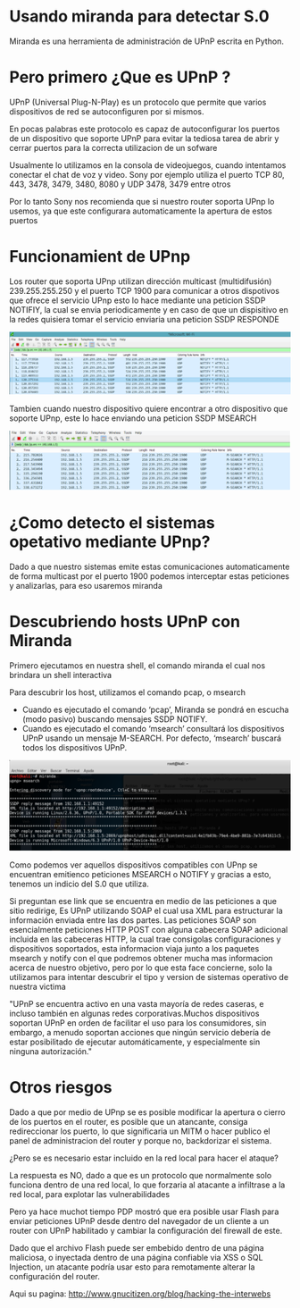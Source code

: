 # Usando miranda para detectar S.0 #


Miranda es una herramienta de administración de UPnP escrita en Python.


# Pero primero ¿Que es UPnP ? #

UPnP (Universal Plug-N-Play) es un protocolo que permite que varios dispositivos de red se autoconfiguren por si mismos. 

En pocas palabras este protocolo es capaz de autoconfigurar los puertos de un dispositivo que soporte UPnP para evitar la tediosa tarea de abrir y cerrar puertos
para la correcta utilizacion de un sofware

Usualmente lo utilizamos en la consola de videojuegos, cuando intentamos conectar el chat de voz y video.
Sony por ejemplo utiliza  el puerto TCP 80, 443, 3478, 3479, 3480, 8080 y UDP  3478, 3479 entre otros


Por lo tanto Sony nos recomienda que si nuestro router soporta UPnp lo usemos, ya que este configurara automaticamente la apertura de estos puertos


# Funcionamient de UPnp #

Los router que soporta UPnp utilizan dirección multicast (multidifusión) 239.255.255.250 y el puerto TCP 1900 para comunicar a otros dispotivos que ofrece el servicio UPnp
esto lo hace mediante una peticion SSDP NOTIFIY, la cual se envia periodicamente y en caso de que un dispisitivo en la redes quisiera tomar el servicio enviaria una peticion SSDP RESPONDE

![alt-text](img/notify.png)

Tambien cuando nuestro dispositivo quiere encontrar a otro dispositivo que soporte UPnp, este lo hace enviando una peticion SSDP MSEARCH 

![alt-text](img/msearch.png)


# ¿Como detecto el sistemas opetativo mediante UPnp? #

Dado a que nuestro sistemas emite estas comunicaciones automaticamente de forma multicast por el puerto 1900
podemos interceptar estas peticiones y analizarlas, para eso usaremos miranda


# Descubriendo hosts UPnP con Miranda # 

Primero ejecutamos en nuestra shell, el comando miranda el cual nos brindara un shell interactiva

 Para descubrir los host, utilizamos el comando pcap, o msearch

  * Cuando es ejecutado el comando ‘pcap’, Miranda se pondrá en escucha (modo pasivo) buscando mensajes SSDP NOTIFY.
  * Cuando es ejecutado el comando ‘msearch’ consultará los dispositivos UPnP usando un mensaje M-SEARCH. Por defecto, ‘msearch’ buscará todos los dispositivos UPnP.

![alt-text](img/kali1.png)

Como podemos ver aquellos dispositivos compatibles con UPnp se encuentran emitienco peticiones MSEARCH o NOTIFY y gracias a esto, tenemos un indicio del S.0 que utiliza.

Si preguntan ese link que se encuentra en medio de las peticiones a que sitio redirige, Es UPnP utilizando SOAP el cual usa XML para estructurar la información enviada entre las dos partes. Las peticiones SOAP son esencialmente peticiones HTTP POST con alguna cabecera SOAP adicional incluida en las cabeceras HTTP, la cual trae consigolas configuraciones y dispositivos soportados, esta informacion viaja junto a los paquetes msearch y notify con el que podremos obtener mucha mas informacion acerca de nuestro objetivo, pero por lo que esta face concierne, solo la utilizamos para intentar descubrir el tipo y version de sistemas operativo de nuestra victima

"UPnP se encuentra activo en una vasta mayoría de redes caseras, e incluso también en algunas redes corporativas.Muchos dispositivos soportan UPnP en orden de facilitar el uso para los consumidores, sin embargo, a menudo soportan acciones que ningún servicio debería de estar posibilitado de ejecutar automáticamente, y especialmente sin ninguna autorización."


# Otros riesgos #

Dado a que por medio de UPnp se es posible modificar la apertura o cierro de los puertos en el router, es posible que un atancante, consiga redireccionar los puerto, lo que significaria un MITM o hacer publico el panel de administracion del router y porque no, backdorizar el sistema.

¿Pero se es necesario estar incluido en la red local para hacer el ataque?

La respuesta es NO, dado a que es  un protocolo que normalmente solo funciona dentro de una red local, lo que forzaria al atacante a infiltrase a la red local, para explotar las vulnerabilidades

Pero ya hace muchot tiempo PDP mostró que era posible usar Flash para enviar peticiones UPnP desde dentro del navegador de un cliente a un router con UPnP habilitado y cambiar la configuración del firewall de este. 

Dado que el archivo Flash puede ser embebido dentro de una página maliciosa, o inyectada dentro de una página confiable via XSS o SQL Injection, un atacante podría usar esto para remotamente alterar la configuración del router. 

Aqui su pagina: http://www.gnucitizen.org/blog/hacking-the-interwebs
